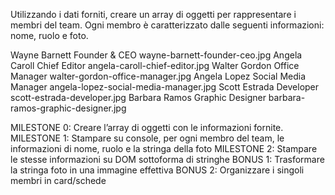 Utilizzando i dati forniti, creare un array di oggetti per rappresentare i membri del team.
Ogni membro è caratterizzato dalle seguenti informazioni: nome, ruolo e foto.

Wayne Barnett	 Founder & CEO	         wayne-barnett-founder-ceo.jpg
Angela Caroll	 Chief Editor	         angela-caroll-chief-editor.jpg
Walter Gordon	 Office Manager	         walter-gordon-office-manager.jpg
Angela Lopez	 Social Media Manager 	 angela-lopez-social-media-manager.jpg
Scott Estrada	 Developer	             scott-estrada-developer.jpg
Barbara Ramos	 Graphic Designer	     barbara-ramos-graphic-designer.jpg

MILESTONE 0:
Creare l’array di oggetti con le informazioni fornite.
MILESTONE 1:
Stampare su console, per ogni membro del team, le informazioni di nome, ruolo e la stringa della foto
MILESTONE 2:
Stampare le stesse informazioni su DOM sottoforma di stringhe
BONUS 1:
Trasformare la stringa foto in una immagine effettiva
BONUS 2:
Organizzare i singoli membri in card/schede
